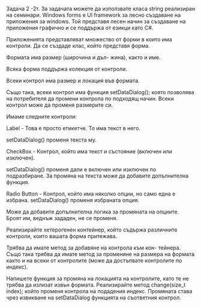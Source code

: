 Задача 2 -2т.
За задачата можете да използвате класа string реализиран на семинари. Windows forms е UI framework за лесно създаване на приложения за windows.
Той представя лесен начин за създаване на приложения графично и се поддържа от езикци като C#. 

Приложенията представляват множество от форми в които има контроли.
Да се създаде клас, който представя форма.

Формата има размер (широчина и дъл- жина), както и име.

Всяка форма поддържа колекция от контроли.

Всеки контрол има размер и локация във формата. 

Също така, всеки контрол има функция setDataDialog(); която позволява на потребителя да промени контрола по подходящ начин.
Всеки контрол може да променя размерите си.

Имаме следните контроли:

Label - Това е просто етикетче. То има текст в него.

setDataDialog() променя текста му.

CheckBox - Контрол, който има текст и състояние (включен или изключен).

setDataDialog() променя дали е включен или изключен по подразбиране. За промяна на текста може да добавите допълнителна функция. 

Radio Button - Контрол, който има няколко опции, но само една е избрана. setDataDialog() променя избраната опция.

Може да добавите допълнителна логика за промяната на опциите. Броят им, веднъж зададен, не се променя.

Реализирайте хетерогенен контейнер, който съдържа различните контроли, които вашата форма притежава. 

Трябва да имате метод за добавяне на контрола към кон- тейнера. Също така трябва да имате метод за променяне на размера на формата както и на всеки от контролите (може да достъпвате контролите по индекс). 

Напишете функция за промяна на локацията на контролите, като те не трябва да излизат извън формата.
Реализирайте метод change(size_t index); който променя контрола на подадения индекс. 
Промяната става чрез извикване на setDataDialog функцията на съответния контрол.
